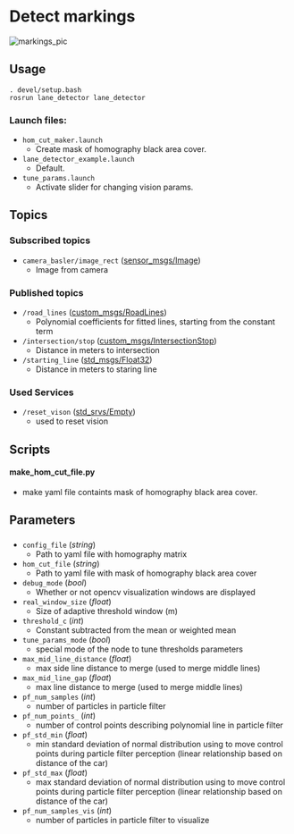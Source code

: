 # Detect markings
![markings_pic](https://user-images.githubusercontent.com/28540485/54884320-bb2aee00-4e6f-11e9-8b67-3f326029e4e9.png)
## Usage
```
. devel/setup.bash
rosrun lane_detector lane_detector
```
### Launch files:
- `hom_cut_maker.launch`
  - Create mask of homography black area cover.
- `lane_detector_example.launch`
  - Default.
- `tune_params.launch`
  - Activate slider for changing vision params.
## Topics
### Subscribed topics
- `camera_basler/image_rect` ([sensor_msgs/Image](http://docs.ros.org/melodic/api/sensor_msgs/html/msg/Image.html))
  - Image from camera
### Published topics
- `/road_lines` ([custom_msgs/RoadLines](./../../Shared/custom_msgs/msg/RoadLines.msg))
  - Polynomial coefficients for fitted lines, starting from the constant term
- `/intersection/stop` ([custom_msgs/IntersectionStop](./../../Shared/custom_msgs/msg/IntersectionStop.msg))
  - Distance in meters to intersection
- `/starting_line` ([std_msgs/Float32](http://docs.ros.org/melodic/api/std_msgs/html/msg/Float32.html))
  - Distance in meters to staring line

### Used Services
- `/reset_vison` ([std_srvs/Empty](https://docs.ros.org/api/std_srvs/html/srv/Empty.html))
  - used to reset vision

## Scripts
#### make_hom_cut_file.py
  - make yaml file containts mask of homography black area cover.

## Parameters
###
- `config_file` (*string*)
  - Path to yaml file with homography matrix
- `hom_cut_file` (*string*)
  - Path to yaml file with mask of homography black area cover
- `debug_mode` (*bool*)
  - Whether or not opencv visualization windows are displayed
- `real_window_size` (*float*)
  - Size of adaptive threshold window (m)
- `threshold_c` (*int*)
  - Constant subtracted from the mean or weighted mean
- `tune_params_mode` (*bool*)
  - special mode of the node to tune thresholds parameters
- `max_mid_line_distance` (*float*)
  - max side line distance to merge (used to merge middle lines)
- `max_mid_line_gap` (*float*)
  - max line distance to merge (used to merge middle lines)
- `pf_num_samples` (*int*)
  - number of particles in particle filter
- `pf_num_points_` (*int*)
  - number of control points describing polynomial line in particle filter
- `pf_std_min` (*float*)
  - min standard deviation of normal distribution using to move control points during particle filter perception (linear relationship based on distance of the car)
- `pf_std_max` (*float*)
  - max standard deviation of normal distribution using to move control points during particle filter perception (linear relationship based on distance of the car)
- `pf_num_samples_vis` (*int*)
  - number of particles in particle filter to visualize